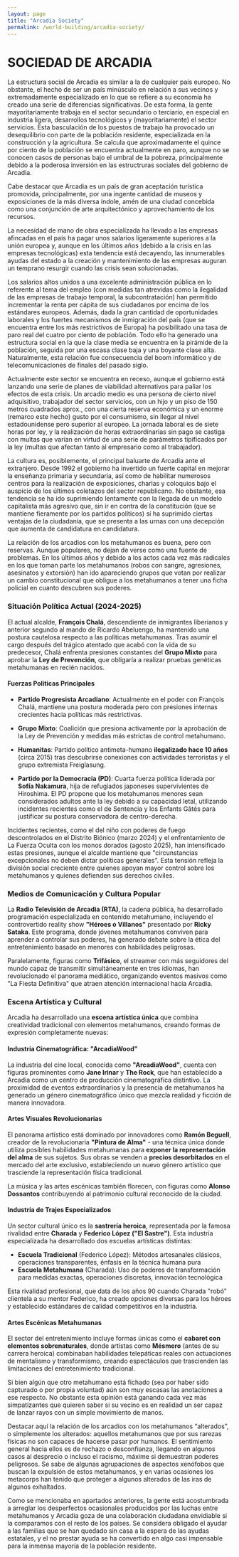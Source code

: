 ```yaml
---
layout: page
title: "Arcadia Society"
permalink: /world-building/arcadia-society/
---
```


# SOCIEDAD DE ARCADIA

La estructura social de Arcadia es similar a la de cualquier país europeo. No obstante, el hecho de ser un país minúsculo en relación a sus vecinos y extremadamente especializado en lo que se refiere a su economía ha creado una serie de diferencias significativas. De esta forma, la gente mayoritariamente trabaja en el sector secundario o terciario, en especial en industria ligera,
desarrollos tecnológicos y (mayoritariamente) el sector servicios. Esta basculación de los puestos de  trabajo ha provocado un desequilibrio con parte de la población residente, especializada en la construcción y la agricultura. Se calcula que aproximadamente el quince por ciento de la población se encuentra actualmente en paro, aunque no se conocen casos de personas bajo el umbral
de la pobreza, principalmente debido a la poderosa inversión en las estructruras sociales del gobierno de Arcadia.

Cabe destacar que Arcadia es un país de gran aceptación turística promovida, principalmente, por una ingente cantidad de museos y exposiciones de la más diversa índole, amén de una ciudad concebida como una conjunción de arte arquitectónico y aprovechamiento de los recursos.

La necesidad de mano de obra especializada ha llevado a las empresas afincadas en el país ha pagar unos salarios ligeramente superiores a la unión europea y, aunque en los últimos años (debido a la crisis en las empresas tecnológicas) esta tendencia está decayendo, las innumerables ayudas del estado a la creación y mantenimiento de las empresas auguran un temprano resurgir
cuando las crisis sean solucionadas.

Los salarios altos unidos a una excelente administración pública en lo referente al tema del empleo (con medidas tan atrevidas como la ilegalidad de las empresas de trabajo temporal, la subcontratación) han permitido incrementar la renta per cápita de sus ciudadanos por encima de los estándares europeos. Además, dada la gran cantidad de oportunidades laborales y los fuertes
mecanismos de inmigración del país (que se encuentra entre los más restrictivos de Europa) ha posibilitado una tasa de paro real del cuatro por ciento de población. Todo ello ha generado una estructura social en la que la clase media se encuentra en la pirámide de la población, seguida por una escasa clase baja y una boyante clase alta. Naturalmente, esta relación fue consecuencia del
boom informático y de telecomunicaciones de finales del pasado siglo. 

Actualmente este sector se encuentra en receso, aunque el gobierno está lanzando una serie de planes de viabilidad alternativos para paliar los efectos de esta crisis. Un arcadio medio es una persona de cierto nivel adquisitivo, trabajador del sector servicios, con un hijo y un piso de 150 metros cuadrados aprox., con una cierta reserva económica y un enorme (remarco este hecho) gusto por el consumismo, sin llegar al nivel estadounidense pero superior al europeo. La
jornada laboral es de siete horas por ley, y la realización de horas extraordinarias sin pago se castiga con multas que varían en virtud de una serie de parámetros tipificados por la ley (multas que afectan tanto al empresario como al trabajador).

La cultura es, posiblemente, el principal baluarte de Arcadia ante el extranjero. Desde 1992 el gobierno ha invertido un fuerte capital en mejorar la enseñanza primaria y secundaria, así como de habilitar numerosos centros para la realización de exposiciones, charlas y coloquios bajo el auspicio de los últimos coletazos del sector republicano. No obstante, esa tendencia se ha ido suprimiendo lentamente con la llegada de un modelo capitalista más agresivo que, sin ir en contra de la constitución (que se mantiene fieramente por los partidos políticos) sí ha suprimido ciertas ventajas de la ciudadanía, que se presenta a las urnas con una decepción que aumenta de candidatura en candidatura.

La relación de los arcadios con los metahumanos es buena, pero con reservas. Aunque populares, no dejan de verse como una fuente de problemas. En los últimos años y debido a los actos cada vez más radicales en los que toman parte los metahumanos (robos con sangre, agresiones, asesinatos y extorsión) han ido apareciendo grupos que votan por realizar un cambio constitucional que obligue a los metahumanos a tener una ficha policial en cuanto descubren sus poderes. 

### Situación Política Actual (2024-2025)

El actual alcalde, **François Chalá**, descendiente de inmigrantes liberianos y anterior segundo al mando de Ricardo Abeluengo, ha mantenido una postura cautelosa respecto a las políticas metahumanas. Tras asumir el cargo después del trágico atentado que acabó con la vida de su predecesor, Chalá enfrenta presiones constantes del **Grupo Mixto** para aprobar la **Ley de Prevención**, que obligaría a realizar pruebas genéticas metahumanas en recién nacidos.

#### Fuerzas Políticas Principales

- **Partido Progresista Arcadiano**: Actualmente en el poder con François Chalá, mantiene una postura moderada pero con presiones internas crecientes hacia políticas más restrictivas.

- **Grupo Mixto**: Coalición que presiona activamente por la aprobación de la Ley de Prevención y medidas más estrictas de control metahumano.

- **Humanitas**: Partido político antimeta-humano **ilegalizado hace 10 años** (circa 2015) tras descubrirse conexiones con actividades terroristas y el grupo extremista Freiglasung.

- **Partido por la Democracia (PD)**: Cuarta fuerza política liderada por **Sofía Nakamura**, hija de refugiados japoneses supervivientes de Hiroshima. El PD propone que los metahumanos menores sean considerados adultos ante la ley debido a su capacidad letal, utilizando incidentes recientes como el de Sentencia y los Enfants Gâtés para justificar su postura conservadora de centro-derecha.

Incidentes recientes, como el del niño con poderes de fuego descontrolados en el Distrito Biónico (marzo 2024) y el enfrentamiento de La Fuerza Oculta con los monos dorados (agosto 2025), han intensificado estas presiones, aunque el alcalde mantiene que "circunstancias excepcionales no deben dictar políticas generales". Esta tensión refleja la división social creciente entre quienes apoyan mayor control sobre los metahumanos y quienes defienden sus derechos civiles.

### Medios de Comunicación y Cultura Popular

La **Radio Televisión de Arcadia (RTA)**, la cadena pública, ha desarrollado programación especializada en contenido metahumano, incluyendo el controvertido reality show **"Héroes o Villanos"** presentado por **Ricky Sataka**. Este programa, donde jóvenes metahumanos conviven para aprender a controlar sus poderes, ha generado debate sobre la ética del entretenimiento basado en menores con habilidades peligrosas.

Paralelamente, figuras como **Trifásico**, el streamer con más seguidores del mundo capaz de transmitir simultáneamente en tres idiomas, han revolucionado el panorama mediático, organizando eventos masivos como "La Fiesta Definitiva" que atraen atención internacional hacia Arcadia.

### Escena Artística y Cultural

Arcadia ha desarrollado una **escena artística única** que combina creatividad tradicional con elementos metahumanos, creando formas de expresión completamente nuevas:

#### **Industria Cinematográfica: "ArcadiaWood"**
La industria del cine local, conocida como **"ArcadiaWood"**, cuenta con figuras prominentes como **Jane Irinar** y **The Rock**, que han establecido a Arcadia como un centro de producción cinematográfica distintivo. La proximidad de eventos extraordinarios y la presencia de metahumanos ha generado un género cinematográfico único que mezcla realidad y ficción de manera innovadora.

#### **Artes Visuales Revolucionarias**
El panorama artístico está dominado por innovadores como **Ramón Beguell**, creador de la revolucionaria **"Pintura de Alma"** - una técnica única donde utiliza posibles habilidades metahumanas para **exponer la representación del alma** de sus sujetos. Sus obras se venden a **precios desorbitados** en el mercado del arte exclusivo, estableciendo un nuevo género artístico que trasciende la representación física tradicional.

La música y las artes escénicas también florecen, con figuras como **Alonso Dossantos** contribuyendo al patrimonio cultural reconocido de la ciudad.

#### **Industria de Trajes Especializados**
Un sector cultural único es la **sastrería heroica**, representada por la famosa rivalidad entre **Charada** y **Federico López ("El Sastre")**. Esta industria especializada ha desarrollado dos escuelas artísticas distintas:

- **Escuela Tradicional** (Federico López): Métodos artesanales clásicos, operaciones transparentes, énfasis en la técnica humana pura
- **Escuela Metahumana** (Charada): Uso de poderes de transformación para medidas exactas, operaciones discretas, innovación tecnológica

Esta rivalidad profesional, que data de los años 90 cuando Charada "robó" clientela a su mentor Federico, ha creado opciones diversas para los héroes y establecido estándares de calidad competitivos en la industria.

#### **Artes Escénicas Metahumanas**
El sector del entretenimiento incluye formas únicas como el **cabaret con elementos sobrenaturales**, donde artistas como **Mésmero** (antes de su carrera heroica) combinaban habilidades telepáticas reales con actuaciones de mentalismo y transformismo, creando espectáculos que trascienden las limitaciones del entretenimiento tradicional.

Si bien algún que otro metahumano está fichado (sea por haber sido capturado o por propia voluntad) aún son muy escasas las anotaciones a ese respecto. No obstante esta opinión está ganando cada vez más simpatizantes que quieren saber si su vecino es en realidad un ser capaz de lanzar rayos con un simple movimiento de manos.

Destacar aquí la relación de los arcadios con los metahumanos “alterados”, o simplemente los alterados: aquellos metahumanos que por sus rarezas físicas no son capaces de hacerse pasar por humanos. El sentimiento general hacia ellos es de rechazo o desconfianza, llegando en algunos casos al desprecio o incluso el racismo, máxime si demuestran poderes peligrosos. Se sabe de
algunas agrupaciones de aspectos xenófobos que buscan la expulsión de estos metahumanos, y en varias ocasiones los metacorps han tenido que proteger a algunos alterados de las iras de algunos exhaltados.

Como se mencionaba en apartados anteriores, la gente está acostumbrada a arreglar los desperfectos ocasionales producidos por las luchas entre metahumanos y Arcadia goza de una colaboración ciudadana envidiable si la comparamos con el resto de los países. Se considera obligado el ayudar a las familias que se han quedado sin casa a la espera de las ayudas estatales, y el no prestar ayuda se ha convertido en algo casi impensable para la inmensa mayoría de
la población residente.